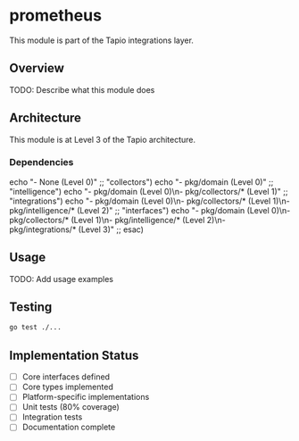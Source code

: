 # prometheus

This module is part of the Tapio integrations layer.

## Overview

TODO: Describe what this module does

## Architecture

This module is at Level 3 of the Tapio architecture.

### Dependencies

 echo "- None (Level 0)" ;;
    "collectors") echo "- pkg/domain (Level 0)" ;;
    "intelligence") echo "- pkg/domain (Level 0)\n- pkg/collectors/* (Level 1)" ;;
    "integrations") echo "- pkg/domain (Level 0)\n- pkg/collectors/* (Level 1)\n- pkg/intelligence/* (Level 2)" ;;
    "interfaces") echo "- pkg/domain (Level 0)\n- pkg/collectors/* (Level 1)\n- pkg/intelligence/* (Level 2)\n- pkg/integrations/* (Level 3)" ;;
esac)

## Usage

TODO: Add usage examples

## Testing

```bash
go test ./...
```

## Implementation Status

- [ ] Core interfaces defined
- [ ] Core types implemented
- [ ] Platform-specific implementations
- [ ] Unit tests (80% coverage)
- [ ] Integration tests
- [ ] Documentation complete
